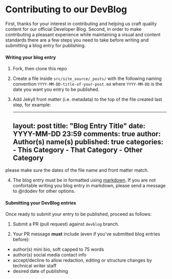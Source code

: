 Contributing to our DevBlog
=============================

First, thanks for your interest in contributing and helping us craft quality content for our official Developer Blog. Second, in order to make contributing a pleasant experience while maintaining a visual and content standards there are a few steps you need to take before writing and submitting a blog entry for publishing.

#### Writing your blog entry

1) Fork, then clone this repo

2) Create a file inside `src/site_source/_posts/` with the following naming convention `YYYY-MM-DD-title-of-your-post.md` where `YYYY-MM-DD` is the date you want you entry to be published.

3) Add Jekyll front matter (i.e. metadata) to the top of the file created last step, for example:


    ---
    layout: post
    title: "Blog Entry Title"
    date: YYYY-MM-DD 23:59
    comments: true
    author: Author(s) name(s)
    published: true
    categories:
        - This Category
        - That Category
        - Other Category 
    ---


please make sure the dates of the file name and front matter match.   

4) The blog entry must be in formatted using [markdown](http://daringfireball.net/projects/markdown/basics). If you are not confortable writing you blog entry in markdown, please send a message to @rdodev for other options.
  
#### Submitting your DevBlog entries

Once ready to submit your entry to be published, proceed as follows:

1) Submit a PR (pull request) against `devblog` branch.

2) Your PR message **must** include (even if you've submitted blog entries before):
    
 - author(s) mini bio, soft capped to 75 words
 - author(s) social media contact info
 - accept/decline to allow redaction, editing or structure changes by technical writer staff
 - desired date of publishing
 
 